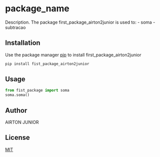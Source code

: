 # package_name

Description. 
The package first_package_airton2junior is used to:
	- soma
	- subtracao

## Installation

Use the package manager [pip](https://pip.pypa.io/en/stable/) to install first_package_airton2junior

```bash
pip install fist_package_airton2junior
```

## Usage

```python
from fist_package import soma	
soma.soma()
```

## Author
AIRTON JUNIOR

## License
[MIT](https://choosealicense.com/licenses/mit/)